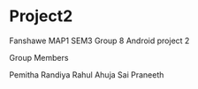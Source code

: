 # Project2
Fanshawe MAP1 SEM3 Group 8 Android project 2

Group Members

Pemitha Randiya
Rahul Ahuja
Sai Praneeth 
